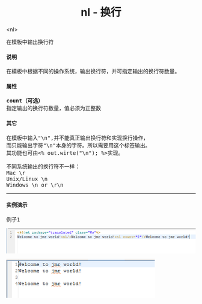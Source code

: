 # <div align="center">nl - 换行</div> #

&lt;nl&gt;
<pre>
在模板中输出换行符
</pre>

#### 说明 ####

<pre>
在模板中根据不同的操作系统，输出换行符，并可指定输出的换行符数量。
</pre>

#### 属性 ####

<pre>
<b>count（可选）</b>
指定输出的换行符数量，值必须为正整数
</pre>

#### 其它 ####

<pre>
在模板中输入"\n",并不能真正输出换行符和实现换行操作，
而只能输出字符"\n"本身的字符。所以需要用这个标签输出。
其功能也可由&lt;% out.wirte("\n"); %&gt;实现。

不同系统输出的换行符不一样：
Mac \r
Unix/Linux \n
Windows \n or \r\n
</pre>

----------

#### 实例演示 ####

<pre>
例子1
</pre>


![](image/nl_tag_template1.png)

![](image/nl_tag_result1.png)